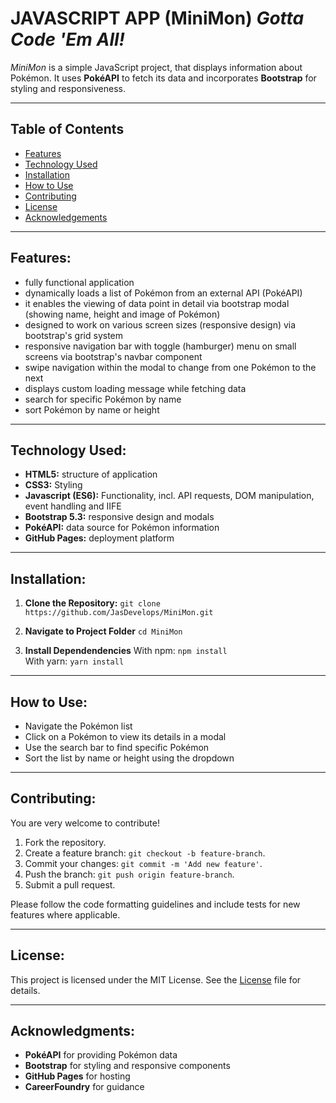 # JAVASCRIPT APP (MiniMon) *Gotta Code 'Em All!*

*MiniMon* is a simple JavaScript project, that displays information about Pokémon. It uses **PokéAPI** to fetch its data and incorporates **Bootstrap** for styling and responsiveness.

---

## Table of Contents
- [Features](#features)
- [Technology Used](#technology)
- [Installation](#installation)
- [How to Use](#howTo)
- [Contributing](#contributing)
- [License](#license)
- [Acknowledgements](#acknowledgements)

---

## <a name="features"></a>Features:

- fully functional application
- dynamically loads a list of Pokémon from an external API (PokéAPI)
- it enables the viewing of data point in detail via bootstrap modal (showing name, height and image of Pokémon)
- designed to work on various screen sizes (responsive design) via bootstrap's grid system
- responsive navigation bar with toggle (hamburger) menu on small screens via bootstrap's navbar component
- swipe navigation within the modal to change from one Pokémon to the next
- displays custom loading message while fetching data
- search for specific Pokémon by name
- sort Pokémon by name or height

---

## <a name="technology"></a>Technology Used:

- **HTML5:** structure of application
- **CSS3:** Styling 
- **Javascript (ES6):** Functionality, incl. API requests, DOM manipulation, event handling and IIFE
- **Bootstrap 5.3:** responsive design and modals
- **PokéAPI:** data source for Pokémon information
- **GitHub Pages:** deployment platform

---

## <a name="installation"></a>Installation:

1. **Clone the Repository:**
   `git clone https://github.com/JasDevelops/MiniMon.git`

2. **Navigate to Project Folder**
   `cd MiniMon`

3. **Install Dependendencies**
   With npm: `npm install`  
   With yarn: `yarn install`
   
---

## <a name="howTo"></a>How to Use:

- Navigate the Pokémon list
- Click on a Pokémon to view its details in a modal
- Use the search bar to find specific Pokémon
- Sort the list by name or height using the dropdown

---

## <a name="contributing"></a> Contributing:

You are very welcome to contribute!

1. Fork the repository.
2. Create a feature branch: `git checkout -b feature-branch`.
3. Commit your changes: `git commit -m 'Add new feature'`.
4. Push the branch: `git push origin feature-branch`.
5. Submit a pull request.

Please follow the code formatting guidelines and include tests for new features where applicable.

---

## <a name="license"></a> License:

This project is licensed under the MIT License. See the [License](./LICENSE) file for details.

---

## <a name="acknowledgements"></a>Acknowledgments:

- **PokéAPI** for providing Pokémon data
- **Bootstrap** for styling and responsive components
- **GitHub Pages** for hosting
- **CareerFoundry** for guidance
